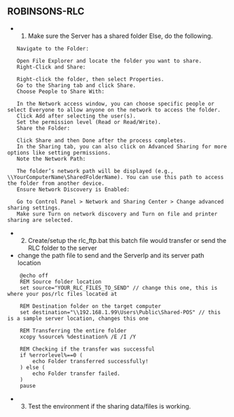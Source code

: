 ## ROBINSONS-RLC
 - 1. Make sure the Server has a shared folder
    Else, do the following.
 ```
    Navigate to the Folder:

    Open File Explorer and locate the folder you want to share.
    Right-Click and Share:

    Right-click the folder, then select Properties.
    Go to the Sharing tab and click Share.
    Choose People to Share With:

    In the Network access window, you can choose specific people or select Everyone to allow anyone on the network to access the folder.
    Click Add after selecting the user(s).
    Set the permission level (Read or Read/Write).
    Share the Folder:

    Click Share and then Done after the process completes.
    In the Sharing tab, you can also click on Advanced Sharing for more options like setting permissions.
    Note the Network Path:

    The folder’s network path will be displayed (e.g., \\YourComputerName\SharedFolderName). You can use this path to access the folder from another device.
    Ensure Network Discovery is Enabled:

    Go to Control Panel > Network and Sharing Center > Change advanced sharing settings.
    Make sure Turn on network discovery and Turn on file and printer sharing are selected.
 ```
- 2. Create/setup the rlc_ftp.bat this batch file would transfer or send the RLC folder to the server
- change the path file to send and the ServerIp and its server path location
```
    @echo off
    REM Source folder location
    set source="YOUR_RLC_FILES_TO_SEND" // change this one, this is where your pos/rlc files located at

    REM Destination folder on the target computer
    set destination="\\192.168.1.99\Users\Public\Shared-POS" // this is a sample server location, changes this one

    REM Transferring the entire folder
    xcopy %source% %destination% /E /I /Y

    REM Checking if the transfer was successful
    if %errorlevel%==0 (
        echo Folder transferred successfully!
    ) else (
        echo Folder transfer failed.
    )
    pause
```
- 3. Test the environment if the sharing data/files is working.
